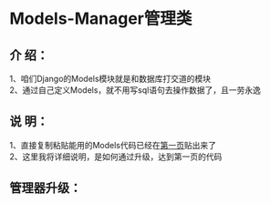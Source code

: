 Models-Manager管理类  
====

## 介  绍：  
1、咱们Django的Models模块就是和数据库打交道的模块  
2、通过自己定义Models，就不用写sql语句去操作数据了，且一劳永逸  

## 说  明：
1、直接复制粘贴能用的Models代码已经在[第一页](https://github.com/KissMyLady/Django/blob/master/Note/Models_deep_sty.md)贴出来了  
2、这里我将详细说明，是如何通过升级，达到第一页的代码  

## 管理器升级：

